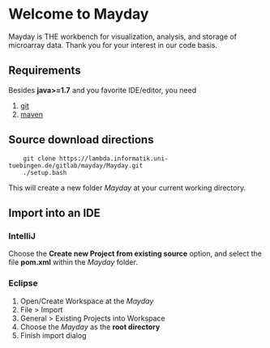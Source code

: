 # Welcome to Mayday

Mayday is THE workbench for visualization, analysis, and storage of microarray
data. Thank you for your interest in our code basis.

## Requirements

Besides **java>=1.7** and you favorite IDE/editor, you need

1. [git](https://git-scm.com/book/en/v2/Getting-Started-Installing-Git)
2. [maven](https://maven.apache.org/install.html)

## Source download directions

        git clone https://lambda.informatik.uni-tuebingen.de/gitlab/mayday/Mayday.git
        ./setup.bash

This will create a new folder *Mayday* at your current working directory.

## Import into an IDE

### IntelliJ

Choose the **Create new Project from existing source** option, and
select the file **pom.xml** within the *Mayday* folder.

### Eclipse

1. Open/Create Workspace at the *Mayday*
2. File > Import
3. General > Existing Projects into Workspace
4. Choose the *Mayday* as the **root directory**
5. Finish import dialog
